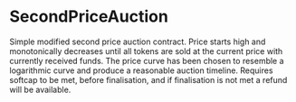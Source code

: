 # SecondPriceAuction

Simple modified second price auction contract. Price starts high and monotonically decreases until all tokens are sold at the current price with currently received funds. The price curve has been chosen to resemble a logarithmic curve and produce a reasonable auction timeline. Requires softcap to be met, before finalisation, and if finalisation is not met a refund will be available.

